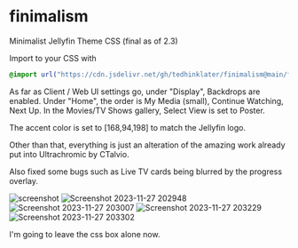 # finimalism
Minimalist Jellyfin Theme CSS (final as of 2.3)

Import to your CSS with

```css
@import url("https://cdn.jsdelivr.net/gh/tedhinklater/finimalism@main/finimalism2-3.css");

```
As far as Client / Web UI settings go, under "Display", Backdrops are enabled. Under "Home", the order is My Media (small), Continue Watching, Next Up. In the Movies/TV Shows gallery, Select View is set to Poster.

The accent color is set to [168,94,198] to match the Jellyfin logo.

Other than that, everything is just an alteration of the amazing work already put into Ultrachromic by CTalvio.

Also fixed some bugs such as Live TV cards being blurred by the progress overlay.

![screenshot](https://github.com/tedhinklater/finimalism/assets/66086488/f0d9ff86-9be9-4d99-a0e8-bf31add2b869)
![Screenshot 2023-11-27 202948](https://github.com/tedhinklater/finimalism/assets/66086488/874ae076-9cda-4952-89d3-5c9f86b8b818)
![Screenshot 2023-11-27 203007](https://github.com/tedhinklater/finimalism/assets/66086488/e36b0ea8-c1dd-45ec-b140-6fca7b05187d)
![Screenshot 2023-11-27 203229](https://github.com/tedhinklater/finimalism/assets/66086488/f4cc8b1f-52e0-4ee1-a4b7-03a90c730599)
![Screenshot 2023-11-27 203302](https://github.com/tedhinklater/finimalism/assets/66086488/e4cd5f3d-1c61-4479-93bc-aa848585dc88)


I'm going to leave the css box alone now.


